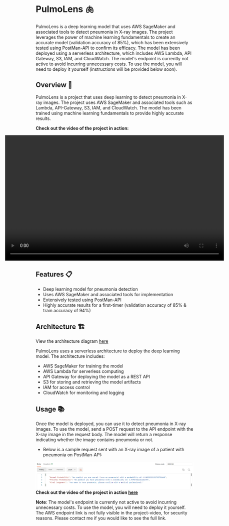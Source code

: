 # PulmoLens 🫁

PulmoLens is a deep learning model that uses AWS SageMaker and associated tools to detect pneumonia in X-ray images. The project leverages the power of machine learning fundamentals to create an accurate model (validation accuracy of 85%), which has been extensively tested using PostMan-API to confirm its efficacy. The model has been deployed using a serverless architecture, which includes AWS Lambda, API Gateway, S3, IAM, and CloudWatch. The model's endpoint is currently not active to avoid incurring unnecessary costs. To use the model, you will need to deploy it yourself (instructions will be provided below soon).

## Overview 👀

PulmoLens is a project that uses deep learning to detect pneumonia in X-ray images. The project uses AWS SageMaker and associated tools such as Lambda, API-Gateway, S3, IAM, and CloudWatch. The model has been trained using machine learning fundamentals to provide highly accurate results.

**Check out the video of the project in action:**

<div style="display: flex; justify-content: center;">
  <video width="700" height="400" controls>
    <source src="https://github.com/akkik04/PulmoLens/raw/main/assets/PulmoLens-InAction.mp4" type="video/mp4">
    Your browser does not support the video tag.
  </video>
</div>

## Features 📋 

* Deep learning model for pneumonia detection
* Uses AWS SageMaker and associated tools for implementation
* Extensively tested using PostMan-API
* Highly accurate results for a first-timer (validation accuracy of 85% & train accuracy of 94%)

## Architecture 🏗
View the architecture diagram [here](assets/PulmoLens-Flowchart.jpg)

PulmoLens uses a serverless architecture to deploy the deep learning model. The architecture includes:

* AWS SageMaker for training the model
* AWS Lambda for serverless computing
* API Gateway for deploying the model as a REST API
* S3 for storing and retrieving the model artifacts
* IAM for access control
* CloudWatch for monitoring and logging

## Usage 📚

Once the model is deployed, you can use it to detect pneumonia in X-ray images. To use the model, send a POST request to the API endpoint with the X-ray image in the request body. The model will return a response indicating whether the image contains pneumonia or not.

* Below is a sample request sent with an X-ray image of a patient with pneumonia on PostMan-API:

![Alt text](assets/pulmolens_sample_response.png)
**Check out the video of the project in action [here](https://github.com/akkik04/PulmoLens/blob/main/assets/PulmoLens-InAction.mp4)**

**Note**: The model's endpoint is currently not active to avoid incurring unnecessary costs. To use the model, you will need to deploy it yourself. The AWS endpoint link is not fully visible in the project-video, for security reasons. Please contact me if you would like to see the full link.
